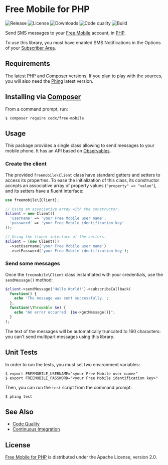 # Free Mobile for PHP
![Release](https://img.shields.io/packagist/v/cedx/free-mobile.svg) ![License](https://img.shields.io/packagist/l/cedx/free-mobile.svg) ![Downloads](https://img.shields.io/packagist/dt/cedx/free-mobile.svg) ![Code quality](https://img.shields.io/codacy/grade/73859544fbc54257b639170a26acdc53.svg) ![Build](https://img.shields.io/travis/cedx/free-mobile.php.svg)

Send SMS messages to your [Free Mobile](http://mobile.free.fr) account, in [PHP](https://secure.php.net).

To use this library, you must have enabled SMS Notifications in the Options of your [Subscriber Area](https://mobile.free.fr/moncompte).

## Requirements
The latest [PHP](https://secure.php.net) and [Composer](https://getcomposer.org) versions.
If you plan to play with the sources, you will also need the [Phing](https://www.phing.info) latest version.

## Installing via [Composer](https://getcomposer.org)
From a command prompt, run:

```shell
$ composer require cedx/free-mobile
```

## Usage
This package provides a single class allowing to send messages to your mobile phone.
It has an API based on [Observables](http://reactivex.io/intro.html).

### Create the client
The provided `freemobile\Client` class have standard getters and setters to access its properties.
To ease the initialization of this class, its constructor accepts an associative array of property values (`"property" => "value"`), and its setters have a fluent interface:

```php
use freemobile\{Client};

// Using an associative array with the constructor.
$client = new Client([
  'username' => 'your Free Mobile user name',
  'password' => 'your Free Mobile identification key'
]);

// Using the fluent interface of the setters.
$client = (new Client())
  ->setUsername('your Free Mobile user name')
  ->setPassword('your Free Mobile identification key');
```

### Send some messages
Once the `freemobile\Client` class instantiated with your credentials, use the `sendMessage()` method:

```php
$client->sendMessage('Hello World!')->subscribeCallback(
  function() {
    echo 'The message was sent successfully.';
  },
  function(\Throwable $e) {
    echo "An error occurred: {$e->getMessage()}";
  }
);
```

The text of the messages will be automatically truncated to 160 characters: you can't send multipart messages using this library.

## Unit Tests
In order to run the tests, you must set two environment variables:

```shell
$ export FREEMOBILE_USERNAME="<your Free Mobile user name>"
$ export FREEMOBILE_PASSWORD="<your Free Mobile identification key>"
```

Then, you can run the `test` script from the command prompt:

```shell
$ phing test
```

## See Also
- [Code Quality](https://www.codacy.com/app/cedx/free-mobile-php)
- [Continuous Integration](https://travis-ci.org/cedx/free-mobile.php)

## License
[Free Mobile for PHP](https://github.com/cedx/free-mobile.php) is distributed under the Apache License, version 2.0.
